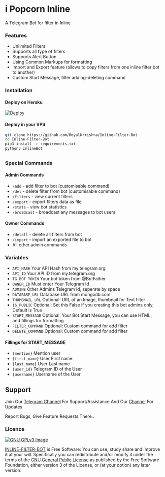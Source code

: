 #   i Popcorn Inline

A Telegram Bot for filter in Inline

### Features

- Unlimited Filters
- Supports all type of filters
- Supports Alert Button
- Using Common Markups for formatting
- Import and Export feature (allows to copy filters from one inline filter bot to another)
- Custom Start Message, filter adding-deleting command

### Installation
#### Deploy on Heroku
[![Deploy](https://www.herokucdn.com/deploy/button.svg)](https://heroku.com/deploy)</br>

#### Deploy in your VPS
````bash
git clone https://github.com/RoyalKrrishna/Inline-Filter-Bot
cd Inline-Filter-Bot
pip3 install -r requirements.txt
python3 InlineBot
````
##
### Special Commands

#### Admin Commands
* `/add` - add filter to bot (customisable command)
* `/del` - delete filter from bot (customisable command)
* `/filters` - view current filters
* `/export` - export filters data as file
* `/stats` - view bot statistics
* `/broadcast` - broadcast any messages to bot users

#### Owner Commands
* `/delall` - delete all filters from bot
* `/import` - import an exported file to bot
* All other admin commands

### Variables

* `API_HASH` Your API Hash from my.telegram.org
* `API_ID` Your API ID from my.telegram.org
* `TG_BOT_TOKEN` Your bot token from @BotFather
* `OWNER_ID` Must enter Your Telegram Id
* `ADMINS` Other Admins Telegram Id, seperate by space
* `DATABASE_URL` Database URL from mongodb.com
* `THUMBNAIL_URL` Optional: URL of an Image, thumbnail for Text filter
* `IS_PUBLIC` Optional: Set this False if you creating this bot admins only, Default is True
* `START_MESSAGE` Optional: Your Bot Start Message, you can use HTML, and fillings for formatting
* `FILTER_COMMAND` Optional: Custom command for add filter
* `DELETE_COMMAND` Optional: Custom command for add filter

#### Fillings for START_MESSAGE
* `{mention}` Mention user
* `{first_name}` User First name
* `{last_name}` User Last name
* `{user_id}` Telegram ID of the User
* `{username}` Username of the User

## Support   
Join Our [Telegram Channel](https://www.telegram.me/technokrrish) For Support/Assistance And Our [Channel](https://www.telegram.me/TechnoKrrish) For Updates.   
   
Report Bugs, Give Feature Requests There..   


### Licence
[![GNU GPLv3 Image](https://www.gnu.org/graphics/gplv3-127x51.png)](http://www.gnu.org/licenses/gpl-3.0.en.html)  

[INLINE-FILTER-BOT](https://github.com/CodeXBotz/Inline-Filter-Bot/) is Free Software: You can use, study share and improve it at your
will. Specifically you can redistribute and/or modify it under the terms of the
[GNU General Public License](https://www.gnu.org/licenses/gpl.html) as
published by the Free Software Foundation, either version 3 of the License, or
(at your option) any later version. 

##
